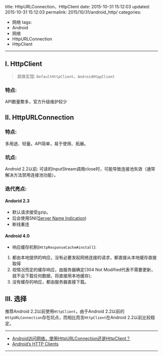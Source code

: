 title: HttpURLConnection、HttpClient
date: 2015-10-31 15:12:03
updated: 2015-10-31 15:12:03
permalink: 2015/10/31/android_http/
categories:
- 网络
tags:
- Android
- 网络
- HttpURLConnection
- HttpClient

---

## I. HttpClient

> 具体实现: `DefaultHttpClient`、`AndroidHtppClient`

### 特点:

API数量繁多，官方升级维护较少

<!-- more -->

## II. HttpURLConnection

### 特点:

多用途、轻量。API简单，易于使用、拓展。

### 坑点:

Android 2.2以前: 可读的InputStream调用close时，可能导致连接池失效（通常解决方法禁用连接池功能）。

### 迭代亮点:

#### Andorid 2.3

- 默认请求接受gzip。
- 后会使用SNI([Server Name Indication](https://en.wikipedia.org/wiki/Server_Name_Indication))
- 断线重连

#### Android 4.0

- 响应缓存机制(`HttpResponseCache#install`):

1. 都由本地提供的响应，没有必要发起网络连接的请求，都直接从本地缓存直接取得
2. 视情况而定的缓存响应，由服务器确定(304 Not Modified代表不需要更新，就不会下载任何数据，将直接用本地缓存);
3. 没有缓存的响应，都由服务器直接下载。

## III. 选择

推荐Android 2.2以前使用`HttpClient`，由于Android 2.2以前的`HttpURLConnection`存在坑点，而相比而言`HttpClient`在Android 2.2以前比较稳定。

---

- [Android访问网络，使用HttpURLConnection还是HttpClient？](http://blog.csdn.net/guolin_blog/article/details/12452307)
- [Android’s HTTP Clients](http://android-developers.blogspot.com/2011/09/androids-http-clients.html)

---

